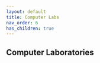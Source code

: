 ```yaml
---
layout: default
title: Computer Labs
nav_order: 6
has_children: true
---
```


## Computer Laboratories
